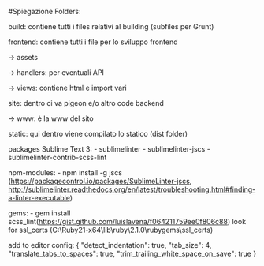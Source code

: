 ﻿#Spiegazione Folders:

build: contiene tutti i files relativi al building (subfiles per Grunt)

frontend: contiene tutti i file per lo sviluppo frontend

  -> assets

  -> handlers: per eventuali API

  -> views: contiene html e import vari

site: dentro ci va pigeon e/o altro code backend

  -> www: è la www del sito

static: qui dentro viene compilato lo statico (dist folder)

packages Sublime Text 3:
	- sublimelinter
	- sublimelinter-jscs
	- sublimelinter-contrib-scss-lint

npm-modules:
	- npm install -g jscs (https://packagecontrol.io/packages/SublimeLinter-jscs, http://sublimelinter.readthedocs.org/en/latest/troubleshooting.html#finding-a-linter-executable)

gems:
	- gem install scss_lint(https://gist.github.com/luislavena/f064211759ee0f806c88)
	look for ssl_certs (C:\Ruby21-x64\lib\ruby\2.1.0\rubygems\ssl_certs)



add to editor config: {
	"detect_indentation": true,
	"tab_size": 4,
	"translate_tabs_to_spaces": true,
	"trim_trailing_white_space_on_save": true
}
